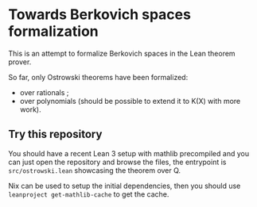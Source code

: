 # Towards Berkovich spaces formalization

This is an attempt to formalize Berkovich spaces in the Lean theorem prover.

So far, only Ostrowski theorems have been formalized:

- over rationals ;
- over polynomials (should be possible to extend it to K(X) with more work).

## Try this repository

You should have a recent Lean 3 setup with mathlib precompiled and you can just open the repository and browse the files, the entrypoint is `src/ostrowski.lean` showcasing the theorem over Q.

Nix can be used to setup the initial dependencies, then you should use `leanproject get-mathlib-cache` to get the cache.
